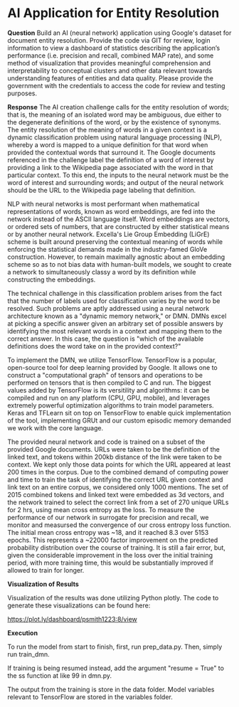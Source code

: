# AI Application for Entity Resolution

**Question**
Build an AI (neural network) application using Google's dataset for document entity resolution. Provide the code via GIT for review, login information to view a dashboard of statistics describing the application’s performance (i.e. precision and recall, combined MAP rate), and some method of visualization that provides meaningful comprehension and interpretability to conceptual clusters and other data relevant towards understanding features of entities and data quality. Please provide the government with the credentials to access the code for review and testing purposes.

**Response**
The AI creation challenge calls for the entity resolution of words; that is, the meaning of an isolated word may be ambiguous, due either to the degenerate definitions of the word, or by the existence of synonyms.  The entity resolution of the meaning of words in a given context is a dynamic classification problem using natural language processing (NLP), whereby a word is mapped to a unique definition for that word when provided the contextual words that surround it. The Google documents referenced in the challenge label the definition of a word of interest by providing a link to the Wikipedia page associated with the word in that particular context. To this end, the inputs to the neural network must be the word of interest and surrounding words; and output of the neural network should be the URL to the Wikipedia page labeling that definition.

NLP with neural networks is most performant when mathematical representations of words, known as word embeddings, are fed into the network instead of the ASCII language itself. Word embeddings are vectors, or ordered sets of numbers, that are constructed by either statistical means or by another neural network. Excella's Lie Group Embedding (LiGrE) scheme is built around preserving the contextual meaning of words while enforcing the statistical demands made in the industry-famed GloVe construction.  However, to remain maximally agnostic about an embedding scheme so as to not bias data with human-built models, we sought to create a network to simultaneously classy a word by its definition while constructing the embeddings.

The technical challenge in this classification problem arises from the fact that the number of labels used for classification varies by the word to be resolved. Such problems are aptly addressed using a neural network architecture known as a "dynamic memory network," or DMN. DMNs excel at picking a specific answer given an arbitrary set of possible answers by identifying the most relevant words in a context and mapping them to the correct answer. In this case, the question is "which of the available definitions does the word take on in the provided context?"

To implement the DMN, we utilize TensorFlow.  TensorFlow is a popular, open-source tool for deep learning provided by Google.  It allows one to construct a "computational graph" of tensors and operations to be performed on tensors that is then compiled to C and run.  The biggest values added by TensorFlow is its versitility and algorithms: it can be compiled and run on any platform (CPU, GPU, mobile), and leverages extremely powerful optimization algorithms to train model parameters.  Keras and TFLearn sit on top on TensorFlow to enable quick implementation of the tool, implementing GRUt and our custom episodic memory demanded we work with the core language.

The provided neural network and code is trained on a subset of the provided Google documents. URLs were taken to be the definition of the linked text, and tokens within 200kb distance of the link were taken to be context.  We kept only those data points for which the URL appeared at least 200 times in the corpus. Due to the combined demand of computing power and time to train the task of identifying the correct URL given context and link text on an entire corpus, we considered only 1000 mentions. The set of 2015 combined tokens and linked text were embedded as 3d vectors, and the network trained to select the correct link from a set of 270 unique URLs for 2 hrs, using mean cross entropy as the loss. To measure the performance of our network in surrogate for precision and recall, we monitor and measursed the convergence of our cross entropy loss function.   The initial mean cross entropy was ~18, and it reached 8.3 over 5153 epochs.  This represents a ~22000 factor improvement on the predicted probability distribution over the course of training. It is still a fair error, but, given the considerable improvement in the loss over the initial training period, with more training time, this would be substantially improved if allowed to train for longer.

**Visualization of Results**

Visualization of the results was done utilizing Python plotly. The code to generate these visualizations can be found here:

https://plot.ly/dashboard/psmith1223:8/view

**Execution**

To run the model from start to finish, first, run prep_data.py.  Then, simply run train_dmn.

If training is being resumed instead, add the argument "resume = True" to the ss function at like 99 in dmn.py.

The output from the training is store in the data folder.  Model variables relevant to TensorFlow are stored in the variables folder.
